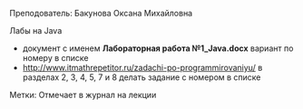 Преподователь: Бакунова Оксана Михайловна

Лабы на Java

- документ с именем **Лабораторная работа №1_Java.docx** вариант по номеру в списке
- http://www.itmathrepetitor.ru/zadachi-po-programmirovaniyu/ в разделах 2, 3, 4, 5, 7 и 8 делать задание с номером в списке

Метки: Отмечает в журнал на лекции
